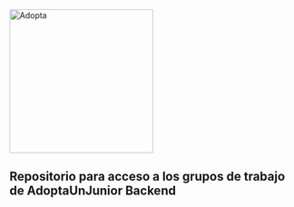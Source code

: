 <img width="253" alt="Adopta" src="https://github.com/user-attachments/assets/0da227db-533b-4562-b50d-d64e95d85b76">

## Repositorio para acceso a los grupos de trabajo de AdoptaUnJunior Backend
